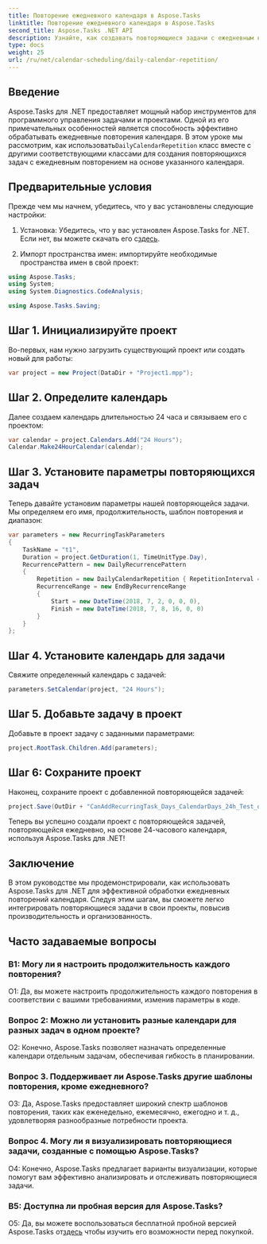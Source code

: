 ```yaml
---
title: Повторение ежедневного календаря в Aspose.Tasks
linktitle: Повторение ежедневного календаря в Aspose.Tasks
second_title: Aspose.Tasks .NET API
description: Узнайте, как создавать повторяющиеся задачи с ежедневным календарным повторением в Aspose.Tasks для .NET. Повышайте эффективность управления проектами без особых усилий.
type: docs
weight: 25
url: /ru/net/calendar-scheduling/daily-calendar-repetition/
---
```

## Введение

 Aspose.Tasks для .NET предоставляет мощный набор инструментов для программного управления задачами и проектами. Одной из его примечательных особенностей является способность эффективно обрабатывать ежедневные повторения календаря. В этом уроке мы рассмотрим, как использовать`DailyCalendarRepetition` класс вместе с другими соответствующими классами для создания повторяющихся задач с ежедневным повторением на основе указанного календаря.

## Предварительные условия

Прежде чем мы начнем, убедитесь, что у вас установлены следующие настройки:

1.  Установка: Убедитесь, что у вас установлен Aspose.Tasks for .NET. Если нет, вы можете скачать его с[здесь](https://releases.aspose.com/tasks/net/).

2. Импорт пространства имен: импортируйте необходимые пространства имен в свой проект:

```csharp
using Aspose.Tasks;
using System;
using System.Diagnostics.CodeAnalysis;

using Aspose.Tasks.Saving;

```

## Шаг 1. Инициализируйте проект

Во-первых, нам нужно загрузить существующий проект или создать новый для работы:

```csharp
var project = new Project(DataDir + "Project1.mpp");
```

## Шаг 2. Определите календарь

Далее создаем календарь длительностью 24 часа и связываем его с проектом:

```csharp
var calendar = project.Calendars.Add("24 Hours");
Calendar.Make24HourCalendar(calendar);
```

## Шаг 3. Установите параметры повторяющихся задач

Теперь давайте установим параметры нашей повторяющейся задачи. Мы определяем его имя, продолжительность, шаблон повторения и диапазон:

```csharp
var parameters = new RecurringTaskParameters
{
    TaskName = "t1",
    Duration = project.GetDuration(1, TimeUnitType.Day),
    RecurrencePattern = new DailyRecurrencePattern
    {
        Repetition = new DailyCalendarRepetition { RepetitionInterval = 1 },
        RecurrenceRange = new EndByRecurrenceRange
        {
            Start = new DateTime(2018, 7, 2, 0, 0, 0),
            Finish = new DateTime(2018, 7, 8, 16, 0, 0)
        }
    }
};
```

## Шаг 4. Установите календарь для задачи

Свяжите определенный календарь с задачей:

```csharp
parameters.SetCalendar(project, "24 Hours");
```

## Шаг 5. Добавьте задачу в проект

Добавьте в проект задачу с заданными параметрами:

```csharp
project.RootTask.Children.Add(parameters);
```

## Шаг 6: Сохраните проект

Наконец, сохраните проект с добавленной повторяющейся задачей:

```csharp
project.Save(OutDir + "CanAddRecurringTask_Days_CalendarDays_24h_Test_out.mpp", SaveFileFormat.Mpp);
```

Теперь вы успешно создали проект с повторяющейся задачей, повторяющейся ежедневно, на основе 24-часового календаря, используя Aspose.Tasks для .NET!

## Заключение

В этом руководстве мы продемонстрировали, как использовать Aspose.Tasks для .NET для эффективной обработки ежедневных повторений календаря. Следуя этим шагам, вы сможете легко интегрировать повторяющиеся задачи в свои проекты, повысив производительность и организованность.

## Часто задаваемые вопросы

### В1: Могу ли я настроить продолжительность каждого повторения?

О1: Да, вы можете настроить продолжительность каждого повторения в соответствии с вашими требованиями, изменив параметры в коде.

### Вопрос 2: Можно ли установить разные календари для разных задач в одном проекте?

О2: Конечно, Aspose.Tasks позволяет назначать определенные календари отдельным задачам, обеспечивая гибкость в планировании.

### Вопрос 3. Поддерживает ли Aspose.Tasks другие шаблоны повторения, кроме ежедневного?

О3: Да, Aspose.Tasks предоставляет широкий спектр шаблонов повторения, таких как еженедельно, ежемесячно, ежегодно и т. д., удовлетворяя разнообразные потребности проекта.

### Вопрос 4. Могу ли я визуализировать повторяющиеся задачи, созданные с помощью Aspose.Tasks?

О4: Конечно, Aspose.Tasks предлагает варианты визуализации, которые помогут вам эффективно анализировать и отслеживать повторяющиеся задачи.

### В5: Доступна ли пробная версия для Aspose.Tasks?

 О5: Да, вы можете воспользоваться бесплатной пробной версией Aspose.Tasks от[здесь](https://releases.aspose.com/) чтобы изучить его возможности перед покупкой.